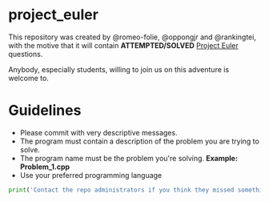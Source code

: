 # project_euler
This repository was created by @romeo-folie, @oppongjr and @rankingtei, 
with the motive that it will contain **ATTEMPTED/SOLVED** [Project Euler](https://projecteuler.net/archives) questions.

Anybody, especially students, willing to join us on this adventure is welcome to. 

# Guidelines

* Please commit with very descriptive messages. 
* The program must contain a description of the problem you are trying to solve.
* The program name must be the problem you're solving. **Example: Problem_1.cpp**
* Use your preferred programming language

```python
print('Contact the repo administrators if you think they missed something. Thank you.')

```

